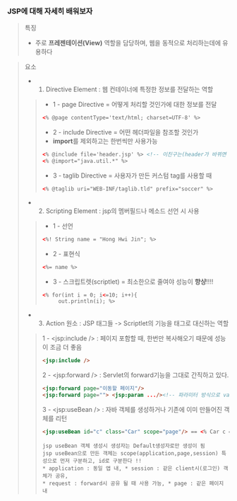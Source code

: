 ### JSP에 대해 자세히 배워보자
> 특징
>* 주로 **프레젠테이션(View)** 역할을 담당하며, 웹을 동적으로 처리하는데에 유용하다


> 요소
>* 1. Directive Element : 웹 컨테이너에 특정한 정보를 전달하는 역할
>>* 1 - page Directive = 어떻게 처리할 것인가에 대한 정보를 전달
>> ```html
>> <% @page contentType='text/html; charset=UTF-8' %>
>> ```
>>* 2 - include Directive = 어떤 헤더파일을 참조할 것인가
>>* **import**를 제외하고는 한번씩만 사용가능
>> ```html
>> <% @include file='header.jsp' %> <!-- 이친구는(header가 바뀌면 계속 바뀐다) 복붙 효과 = 성능 구데기? -->
>> <% @import="java.util.*" %>
>> ```
>>* 3 - taglib Directive = 사용자가 만든 커스텀 tag를 사용할 때 
>> ```html
>> <% @taglib uri="WEB-INF/taglib.tld" prefix="soccer" %>
>> ```
>* 2. Scripting Element : jsp의 멤버필드나 메소드 선언 시 사용
>>* 1 - 선언
>>```html
>><%! String name = "Hong Hwi Jin"; %>
>>```
>>* 2 - 표현식
>>```html
>><%= name %>
>>```
>>* 3 - 스크립트렛(scriptlet) = 최소한으로 줄여야 성능이 **향샹**!!!!
>>```html
>><% for(int i = 0; i<=10; i++){
>>      out.println(i); %>
>>```
>* 3. Action 원소 : JSP 태그들 -> Scriptlet의 기능을 태그로 대신하는 역할
>> 1 - <jsp:include /> : 페이지 포함할 때, 한번만 복사해오기 때문에 성능이 조금 더 좋음
>>```html
>> <jsp:include />
>>```
>> 2 - <jsp:forward /> : Servlet의 forward기능을 그대로 간직하고 있다.
>>```html
>> <jsp:forward page="이동할 페이지"/>
>> <jsp:forward page=""> <jsp:param .../><!-- 파라미터 방식으로 value지정 해서 보냄 -->  </jsp:forward>
>>```
>> 3 - <jsp:useBean /> : 자바 객체를 생성하거나 기존에 이미 만들어진 객체를 리턴
>>```html
>> <jsp:useBean id="c" class="Car" scope="page"/> == <% Car c = new Car(); %>
>>```
>>```
>> jsp useBean 객체 생성시 생성자는 Default생성자로만 생성이 됨
>> jsp useBean으로 만든 객체는 scope(application,page,session) 특성으로 먼저 구분하고, id로 구분한다 !!
>> * application : 동일 앱 내, * session : 같은 client시(로그인) 객체가 공유,
>> * request : forward시 공유 될 때 사용 가능, * page : 같은 페이지 내
>>```